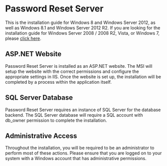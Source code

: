 [title]: # (Password Reset Server)
[tags]: # (welcome)
[priority]: # (1)
# Password Reset Server

This is the installation guide for Windows 8 and Windows Server 2012, as well as
Windows 8.1 and Windows Server 2012 R2. If you are looking for the installation
guide for Windows Server 2008 / 2008 R2, Vista, or Windows 7, please [click
here](https://updates.thycotic.net/link.ashx?PRSSupport).

## ASP.NET Website

Password Reset Server is installed as an ASP.NET website. The MSI will setup the
website with the correct permissions and configure the appropriate settings in
IIS. Once the website is set up, the installation will be completed by a process
within the application itself.

## SQL Server Database

Password Reset Server requires an instance of SQL Server for the database
backend. The SQL Server database will require a SQL account with db_owner
permission to complete the installation.

## Administrative Access

Throughout the installation, you will be required to be an administrator to
perform most of these actions. Please ensure that you are logged on to your
system with a Windows account that has administrative permissions.
